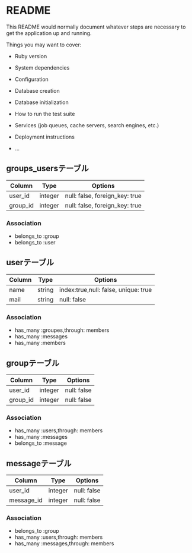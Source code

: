 # README

This README would normally document whatever steps are necessary to get the
application up and running.

Things you may want to cover:

* Ruby version

* System dependencies

* Configuration

* Database creation

* Database initialization

* How to run the test suite

* Services (job queues, cache servers, search engines, etc.)

* Deployment instructions

* ...


## groups_usersテーブル

|Column|Type|Options|
|------|----|-------|
|user_id|integer|null: false, foreign_key: true|
|group_id|integer|null: false, foreign_key: true|

### Association
- belongs_to :group
- belongs_to :user

## userテーブル

|Column|Type|Options|
|------|----|-------|
|name|string|index:true,null: false, unique: true|
|mail|string|null: false|

### Association
- has_many :groupes,through: members
- has_many :messages
- has_many :members

## groupテーブル

|Column|Type|Options|
|------|----|-------|
|user_id|integer|null: false|
|group_id|integer|null: false|

### Association
- has_many :users,through: members
- has_many :messages
- belongs_to :message


## messageテーブル

|Column|Type|Options|
|------|----|-------|
|user_id|integer|null: false|
|message_id|integer|null: false|

### Association
- belongs_to :group
- has_many :users,through: members
- has_many :messages,through: members
